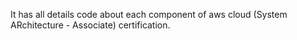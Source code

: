 It has all details code about each component of aws cloud (System ARchitecture - Associate) certification. 
